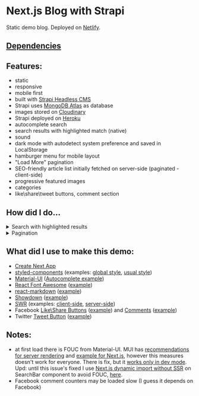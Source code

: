 # Next.js Blog with Strapi

Static demo blog. Deployed on [Netlify](https://www.netlify.com/).

## [Dependencies](https://github.com/AlexTechNoir/Next.js-Strapi-Blog/blob/master/package.json#L10)

## Features:

- static
- responsive
- mobile first
- built with [Strapi Headless CMS](https://github.com/strapi/strapi)
- Strapi uses [MongoDB Atlas](https://www.mongodb.com/cloud/atlas) as database
- images stored on [Cloudinary](https://cloudinary.com/)
- Strapi deployed on [Heroku](https://www.heroku.com/home)
- autocomplete search
- search results with highlighted match (native)
- sound
- dark mode with autodetect system preference and saved in LocalStorage
- hamburger menu for mobile layout
- "Load More" pagination
- SEO-friendly article list initially fetched on server-side (paginated - client-side)
- progressive featured images
- categories
- like\share\tweet buttons, comment section

## How did I do...

<details>
  <summary>Search with highlighted results</summary>
  <br>
  <ol>
    <li>When user enters value, we <a href="https://github.com/AlexTechNoir/Next.js-Strapi-Blog/blob/master/components/header/SearchBar.js#L101">grab it's changes</a>.</li>
    <li>Search happens <a href="https://github.com/AlexTechNoir/Next.js-Strapi-Blog/blob/master/components/header/SearchBar.js#L71">onSubmit</a>.</li>
    <li>It's important not to use Next.js's <a href="https://nextjs.org/docs/routing/dynamic-routes">dynamic routes</a> here, because blog would not be static if we'd have pages, depending on user's request (but if you're OK with hybrid/dynamic blog, than it's alright to use them (btw, maybe <a href="https://nextjs.org/docs/routing/dynamic-routes#optional-catch-all-routes">optional catch all routes</a> will somehow work with static site too, but I haven't tested it)). Instead we go to search page with query passed through "?" sign, <a href="https://github.com/AlexTechNoir/Next.js-Strapi-Blog/blob/master/components/header/SearchBar.js#L66">here</a>.</li>
    <li>Search page will <a href="https://github.com/AlexTechNoir/Next.js-Strapi-Blog/blob/master/pages/search.js#L14">fetch</a> Strapi's API and will <a href="https://github.com/AlexTechNoir/Next.js-Strapi-Blog/blob/master/pages/search.js#L23">render</a> the filtered results based on query parameter.</li>
    <li>In search result we <a href="https://github.com/AlexTechNoir/Next.js-Strapi-Blog/blob/master/components/search/SearchResult.js#L14">convert markup to html</a> and <a href="https://github.com/AlexTechNoir/Next.js-Strapi-Blog/blob/master/components/search/SearchResult.js#L15">html to text</a>.</li>
    <li>We <a href="https://github.com/AlexTechNoir/Next.js-Strapi-Blog/blob/master/components/search/SearchResult.js#L98">divide text into array based on value match</a> and <a href="https://github.com/AlexTechNoir/Next.js-Strapi-Blog/blob/master/components/search/SearchResult.js#L99">create new text as array with "mark" tag around match</a>.</li>
    <li>Then in useEffect, initially and every time the search value gets changed, we look for "mark" tags in text and cut the text around the first match (or just write "no match" if there is no match). The namings should be self-explanatory <a href="https://github.com/AlexTechNoir/Next.js-Strapi-Blog/blob/master/components/search/SearchResult.js#L19">here</a>.</li>
    <li>It's important to wrap the text inside "p" tag with, for example, <a href="https://github.com/AlexTechNoir/Next.js-Strapi-Blog/blob/master/components/search/SearchResult.js#L95">"span" tag</a> to avoid React NotFoundError, which occurs when we re-render page (here: search for the second time) after manipulating the DOM (highlighting). Explained <a href="https://stackoverflow.com/a/54342788/10489004">here</a>.</li>
    <li>Last important thing: when we search for the second time and if in search result list we got result that was in the previous list (but with different match this time) then it will reflect previous highlighted match, which is not what we want. To avoid this we must remove old results and load new when we search. We can do this by triggering <a href="https://github.com/AlexTechNoir/Next.js-Strapi-Blog/blob/master/pages/search.js#L35">re-fetch</a> - this will cause "isValidating" parameter to <a href="https://github.com/AlexTechNoir/Next.js-Strapi-Blog/blob/master/pages/search.js#L50">change</a> on every search, removing previous result with skeleton load and load new results with correct highlighted match.</li>
  </ol>
</details>

<details>
  <summary>Pagination</summary>
  <br>
  <ol>
    <li>Featured articles <a href="https://github.com/AlexTechNoir/Next.js-Strapi-Blog/blob/master/pages/index.js#L18">are fetched</a> on server-side as usual for SEO.</li>
    <li>We <a href="https://github.com/AlexTechNoir/Next.js-Strapi-Blog/blob/master/pages/index.js#L26">fetch</a> paginated data on client-side with <a href="https://swr.vercel.app/docs/pagination">useSWRInfinite</a>.</li>
    <li>We use "size" and "setSize" parameters to change page index.</li>
    <li>But instead of page index Strapi's API has <a href="https://strapi.io/documentation/v3.x/content-api/parameters.html#start">Start param</a> pointing at index from which data should be fetched and <a href="https://strapi.io/documentation/v3.x/content-api/parameters.html#limit">Limit param</a>.</li>
    <li>In getKey function <a href="https://github.com/AlexTechNoir/Next.js-Strapi-Blog/blob/master/pages/index.js#L12">"pageIndex" parameter</a> is the "size" parameter. It always starts with 0.</li>
    <li>We set <a href="https://github.com/AlexTechNoir/Next.js-Strapi-Blog/blob/master/pages/index.js#L14">limit param to 1 (fetch 1 article), start param - to "pageIndex + 7"</a> (because first 7 artciles are already fetched on server-side.</li>
    <li>On every time user clicks "Load More" button, we <a href="https://github.com/AlexTechNoir/Next.js-Strapi-Blog/blob/master/pages/index.js#L77">increase</a> size param to amount of times we need to fetch 1 artcile in one click (here we need 4, which depends on desktop layout).</li>
    <li>We also have to <a href="https://github.com/AlexTechNoir/Next.js-Strapi-Blog/blob/master/pages/index.js#L27">set initialSize parameter to 0</a>, because we don't need paginated data initially, only on demand.</li>
  </ol>
</details>

## What did I use to make this demo:

- [Create Next App](https://nextjs.org/docs/getting-started#setup)
- [styled-components](https://github.com/styled-components/styled-components) (examples: [global style](https://github.com/AlexTechNoir/Next.js-Strapi-Blog/blob/master/pages/_app.js#L77), [usual style](https://github.com/AlexTechNoir/Next.js-Strapi-Blog/blob/master/pages/_app.js#L153))
- [Material-UI](https://github.com/mui-org/material-ui) ([Autocomplete example](https://github.com/AlexTechNoir/Next.js-Strapi-Blog/blob/master/components/header/SearchBar.js#L72))
- [React Font Awesome](https://github.com/FortAwesome/react-fontawesome) ([example](https://github.com/AlexTechNoir/Next.js-Strapi-Blog/blob/master/components/header/UsualMenu.js#L75))
- [react-markdown](https://github.com/rexxars/react-markdown) ([example](https://github.com/AlexTechNoir/Next.js-Strapi-Blog/blob/master/components/article/Markdown.js#L26))
- [Showdown](https://github.com/showdownjs/showdown) ([example](https://github.com/AlexTechNoir/Next.js-Strapi-Blog/blob/master/components/search/SearchResult.js#L14))
- [SWR](https://github.com/vercel/swr) (examples: [client-side](https://github.com/AlexTechNoir/Next.js-Strapi-Blog/blob/master/pages/search.js#L14), [server-side](https://github.com/AlexTechNoir/Next.js-Strapi-Blog/blob/master/pages/categories/%5Bid%5D.js#L32))
- Facebook [Like\Share Buttons](https://developers.facebook.com/docs/plugins/like-button) ([example](https://github.com/AlexTechNoir/Next.js-Strapi-Blog/blob/master/components/article/SocialButtons.js#L13)) and [Comments](https://developers.facebook.com/docs/plugins/comments) ([example](https://github.com/AlexTechNoir/Next.js-Strapi-Blog/blob/master/components/article/Comments.js))
- Twitter [Tweet Button](https://developer.twitter.com/en/docs/twitter-for-websites/tweet-button/overview) ([example](https://github.com/AlexTechNoir/Next.js-Strapi-Blog/blob/master/components/article/SocialButtons.js#L22))

## Notes:

- at first load there is FOUC from Material-UI. MUI has [recommendations for server rendering](https://material-ui.com/guides/server-rendering/) and [example for Next.js](https://github.com/mui-org/material-ui/tree/master/examples/nextjs), however this measures doesn't work for everyone. There is fix, but it [works only in dev mode](https://github.com/vercel/next.js/issues/13058#issuecomment-666948357). Upd: until this issue's fixed I use [Next.js dynamic import without SSR](https://nextjs.org/docs/advanced-features/dynamic-import#with-no-ssr) on SearchBar component to avoid FOUC, [here](https://github.com/AlexTechNoir/Next.js-Strapi-Blog/blob/master/components/Header.js#L7).
- Facebook comment counters may be loaded slow (I guess it depends on Facebook)
